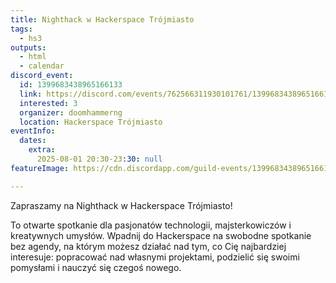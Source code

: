 ```yaml
---
title: Nighthack w Hackerspace Trójmiasto
tags:
  - hs3
outputs:
  - html
  - calendar
discord_event:
  id: 1399683438965166133
  link: https://discord.com/events/762566311930101761/1399683438965166133
  interested: 3
  organizer: doomhammerng
  location: Hackerspace Trójmiasto
eventInfo:
  dates:
    extra:
      2025-08-01 20:30-23:30: null
featureImage: https://cdn.discordapp.com/guild-events/1399683438965166133/2f602e912849c4817107896d0cbd3a8b.png?size=1024

---
```


Zapraszamy na Nighthack w Hackerspace Trójmiasto!

To otwarte spotkanie dla pasjonatów technologii, majsterkowiczów i kreatywnych umysłów. Wpadnij do Hackerspace na swobodne spotkanie bez agendy, na którym możesz działać nad tym, co Cię najbardziej interesuje: popracować nad własnymi projektami, podzielić się swoimi pomysłami i nauczyć się czegoś nowego.
